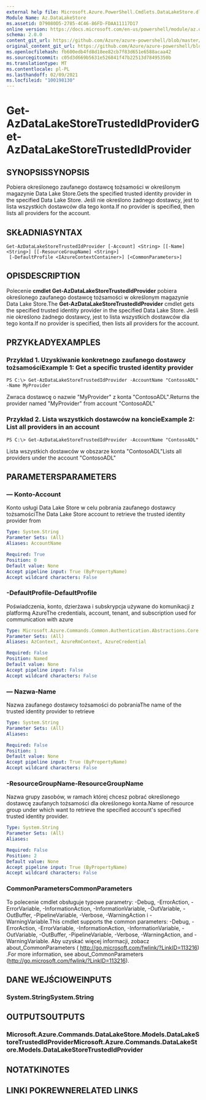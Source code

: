```yaml
---
external help file: Microsoft.Azure.PowerShell.Cmdlets.DataLakeStore.dll-Help.xml
Module Name: Az.DataLakeStore
ms.assetid: D79080D5-2785-4C46-86FD-FDAA11117D17
online version: https://docs.microsoft.com/en-us/powershell/module/az.datalakestore/get-azdatalakestoretrustedidprovider
schema: 2.0.0
content_git_url: https://github.com/Azure/azure-powershell/blob/master/src/DataLakeStore/DataLakeStore/help/Get-AzDataLakeStoreTrustedIdProvider.md
original_content_git_url: https://github.com/Azure/azure-powershell/blob/master/src/DataLakeStore/DataLakeStore/help/Get-AzDataLakeStoreTrustedIdProvider.md
ms.openlocfilehash: fb600edb4fd8d18ee82cb7f83d651e6588acaa42
ms.sourcegitcommit: c05d3d669b5631e526841f47b22513d78495350b
ms.translationtype: MT
ms.contentlocale: pl-PL
ms.lasthandoff: 02/09/2021
ms.locfileid: "100198130"
---
```

# <span data-ttu-id="4459f-101">Get-AzDataLakeStoreTrustedIdProvider</span><span class="sxs-lookup"><span data-stu-id="4459f-101">Get-AzDataLakeStoreTrustedIdProvider</span></span>

## <span data-ttu-id="4459f-102">SYNOPSIS</span><span class="sxs-lookup"><span data-stu-id="4459f-102">SYNOPSIS</span></span>
<span data-ttu-id="4459f-103">Pobiera określonego zaufanego dostawcę tożsamości w określonym magazynie Data Lake Store.</span><span class="sxs-lookup"><span data-stu-id="4459f-103">Gets the specified trusted identity provider in the specified Data Lake Store.</span></span>
<span data-ttu-id="4459f-104">Jeśli nie określono żadnego dostawcy, jest to lista wszystkich dostawców dla tego konta.</span><span class="sxs-lookup"><span data-stu-id="4459f-104">If no provider is specified, then lists all providers for the account.</span></span>

## <span data-ttu-id="4459f-105">SKŁADNIA</span><span class="sxs-lookup"><span data-stu-id="4459f-105">SYNTAX</span></span>

```
Get-AzDataLakeStoreTrustedIdProvider [-Account] <String> [[-Name] <String>] [[-ResourceGroupName] <String>]
 [-DefaultProfile <IAzureContextContainer>] [<CommonParameters>]
```

## <span data-ttu-id="4459f-106">OPIS</span><span class="sxs-lookup"><span data-stu-id="4459f-106">DESCRIPTION</span></span>
<span data-ttu-id="4459f-107">Polecenie **cmdlet Get-AzDataLakeStoreTrustedIdProvider** pobiera określonego zaufanego dostawcę tożsamości w określonym magazynie Data Lake Store.</span><span class="sxs-lookup"><span data-stu-id="4459f-107">The **Get-AzDataLakeStoreTrustedIdProvider** cmdlet gets the specified trusted identity provider in the specified Data Lake Store.</span></span>
<span data-ttu-id="4459f-108">Jeśli nie określono żadnego dostawcy, jest to lista wszystkich dostawców dla tego konta.</span><span class="sxs-lookup"><span data-stu-id="4459f-108">If no provider is specified, then lists all providers for the account.</span></span>

## <span data-ttu-id="4459f-109">PRZYKŁADY</span><span class="sxs-lookup"><span data-stu-id="4459f-109">EXAMPLES</span></span>

### <span data-ttu-id="4459f-110">Przykład 1. Uzyskiwanie konkretnego zaufanego dostawcy tożsamości</span><span class="sxs-lookup"><span data-stu-id="4459f-110">Example 1: Get a specific trusted identity provider</span></span>
```
PS C:\> Get-AzDataLakeStoreTrustedIdProvider -AccountName "ContosoADL" -Name MyProvider
```

<span data-ttu-id="4459f-111">Zwraca dostawcę o nazwie "MyProvider" z konta "ContosoADL".</span><span class="sxs-lookup"><span data-stu-id="4459f-111">Returns the provider named "MyProvider" from account "ContosoADL"</span></span>

### <span data-ttu-id="4459f-112">Przykład 2. Lista wszystkich dostawców na koncie</span><span class="sxs-lookup"><span data-stu-id="4459f-112">Example 2: List all providers in an account</span></span>
```
PS C:\> Get-AzDataLakeStoreTrustedIdProvider -AccountName "ContosoADL"
```

<span data-ttu-id="4459f-113">Lista wszystkich dostawców w obszarze konta "ContosoADL"</span><span class="sxs-lookup"><span data-stu-id="4459f-113">Lists all providers under the account "ContosoADL"</span></span>

## <span data-ttu-id="4459f-114">PARAMETERS</span><span class="sxs-lookup"><span data-stu-id="4459f-114">PARAMETERS</span></span>

### <span data-ttu-id="4459f-115">— Konto</span><span class="sxs-lookup"><span data-stu-id="4459f-115">-Account</span></span>
<span data-ttu-id="4459f-116">Konto usługi Data Lake Store w celu pobrania zaufanego dostawcy tożsamości</span><span class="sxs-lookup"><span data-stu-id="4459f-116">The Data Lake Store account to retrieve the trusted identity provider from</span></span>

```yaml
Type: System.String
Parameter Sets: (All)
Aliases: AccountName

Required: True
Position: 0
Default value: None
Accept pipeline input: True (ByPropertyName)
Accept wildcard characters: False
```

### <span data-ttu-id="4459f-117">-DefaultProfile</span><span class="sxs-lookup"><span data-stu-id="4459f-117">-DefaultProfile</span></span>
<span data-ttu-id="4459f-118">Poświadczenia, konto, dzierżawa i subskrypcja używane do komunikacji z platformą Azure</span><span class="sxs-lookup"><span data-stu-id="4459f-118">The credentials, account, tenant, and subscription used for communication with azure</span></span>

```yaml
Type: Microsoft.Azure.Commands.Common.Authentication.Abstractions.Core.IAzureContextContainer
Parameter Sets: (All)
Aliases: AzContext, AzureRmContext, AzureCredential

Required: False
Position: Named
Default value: None
Accept pipeline input: False
Accept wildcard characters: False
```

### <span data-ttu-id="4459f-119">— Nazwa</span><span class="sxs-lookup"><span data-stu-id="4459f-119">-Name</span></span>
<span data-ttu-id="4459f-120">Nazwa zaufanego dostawcy tożsamości do pobrania</span><span class="sxs-lookup"><span data-stu-id="4459f-120">The name of the trusted identity provider to retrieve</span></span>

```yaml
Type: System.String
Parameter Sets: (All)
Aliases:

Required: False
Position: 1
Default value: None
Accept pipeline input: True (ByPropertyName)
Accept wildcard characters: False
```

### <span data-ttu-id="4459f-121">-ResourceGroupName</span><span class="sxs-lookup"><span data-stu-id="4459f-121">-ResourceGroupName</span></span>
<span data-ttu-id="4459f-122">Nazwa grupy zasobów, w ramach której chcesz pobrać określonego dostawcę zaufanych tożsamości dla określonego konta.</span><span class="sxs-lookup"><span data-stu-id="4459f-122">Name of resource group under which want to retrieve the specified account's specified trusted identity provider.</span></span>

```yaml
Type: System.String
Parameter Sets: (All)
Aliases:

Required: False
Position: 2
Default value: None
Accept pipeline input: True (ByPropertyName)
Accept wildcard characters: False
```

### <span data-ttu-id="4459f-123">CommonParameters</span><span class="sxs-lookup"><span data-stu-id="4459f-123">CommonParameters</span></span>
<span data-ttu-id="4459f-124">To polecenie cmdlet obsługuje typowe parametry: -Debug, -ErrorAction, -ErrorVariable, -InformationAction, -InformationVariable, -OutVariable, -OutBuffer, -PipelineVariable, -Verbose, -WarningAction i -WarningVariable.</span><span class="sxs-lookup"><span data-stu-id="4459f-124">This cmdlet supports the common parameters: -Debug, -ErrorAction, -ErrorVariable, -InformationAction, -InformationVariable, -OutVariable, -OutBuffer, -PipelineVariable, -Verbose, -WarningAction, and -WarningVariable.</span></span> <span data-ttu-id="4459f-125">Aby uzyskać więcej informacji, zobacz about_CommonParameters ( http://go.microsoft.com/fwlink/?LinkID=113216) .</span><span class="sxs-lookup"><span data-stu-id="4459f-125">For more information, see about_CommonParameters (http://go.microsoft.com/fwlink/?LinkID=113216).</span></span>

## <span data-ttu-id="4459f-126">DANE WEJŚCIOWE</span><span class="sxs-lookup"><span data-stu-id="4459f-126">INPUTS</span></span>

### <span data-ttu-id="4459f-127">System.String</span><span class="sxs-lookup"><span data-stu-id="4459f-127">System.String</span></span>

## <span data-ttu-id="4459f-128">OUTPUTS</span><span class="sxs-lookup"><span data-stu-id="4459f-128">OUTPUTS</span></span>

### <span data-ttu-id="4459f-129">Microsoft.Azure.Commands.DataLakeStore.Models.DataLakeStoreTrustedIdProvider</span><span class="sxs-lookup"><span data-stu-id="4459f-129">Microsoft.Azure.Commands.DataLakeStore.Models.DataLakeStoreTrustedIdProvider</span></span>

## <span data-ttu-id="4459f-130">NOTATKI</span><span class="sxs-lookup"><span data-stu-id="4459f-130">NOTES</span></span>

## <span data-ttu-id="4459f-131">LINKI POKREWNE</span><span class="sxs-lookup"><span data-stu-id="4459f-131">RELATED LINKS</span></span>
